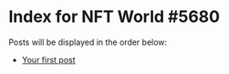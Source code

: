 # Index for NFT World #5680
Posts will be displayed in the order below:

- [Your first post](./001-first.md)

